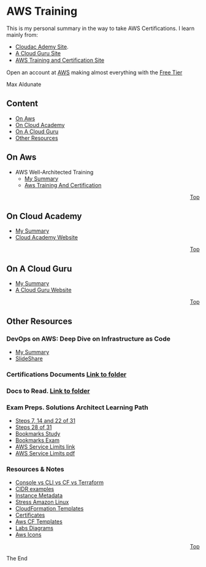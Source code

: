 # AWS Training
<a id="top" />

This is my personal summary in the way to take AWS Certifications. I learn mainly from:
* [Cloudac Ademy Site](https://cloudacademy.com).
* [A Cloud Guru Site](https://acloud.guru/)
* [AWS Training and Certiﬁcation Site](https://www.aws.training/)

Open an account at [AWS](https://aws.amazon.com/) making almost everything with the [Free Tier](https://aws.amazon.com/free/?sc_channel=PS&sc_campaign=acquisition_ES&sc_publisher=google&sc_medium=english_cloud_computing_b&sc_content=aws_free_e&sc_detail=aws%20free%20tier&sc_category=cloud_computing&sc_segment=188901415348&sc_matchtype=e&sc_country=ES&s_kwcid=AL!4422!3!188901415348!e!!g!!aws%20free%20tier&ef_id=WSnR_gAAAE3x8yoC:20171223121010:s)

Max Aldunate

## Content

* [On Aws](#aws)
* [On Cloud Academy](#cloudacademy)
* [On A Cloud Guru](#acloudguru)
* [Other Resources](#other)

<a id="aws"></a>

## On Aws
* AWS Well-Architected Training 
  * [My Summary](02-aws/aws-well-architected-training)
  * [Aws Training And Certification](https://www.aws.training/transcript/curriculumplayer?transcriptId=7pGhstV90E2g0kMQPRm6kg2)

<p align="right"><a href="#top">Top</a></p>

<a id="cloudacademy"></a>

## On Cloud Academy
* [My Summary](03-cloud-academy/readme.md)
* [Cloud Academy Website](https://cloudacademy.com/)

<p align="right"><a href="#top">Top</a></p>

<a id="acloudguru"></a>

## On A Cloud Guru
* [My Summary](04-a-cloud-guru/readme.md)
* [A Cloud Guru Website](https://acloud.guru/)

<p align="right"><a href="#top">Top</a></p>


<a id="other"></a>
## Other Resources

### DevOps on AWS: Deep Dive on Infrastructure as Code
* [My Summary](01-others/devops-on-AWS.deep-dive-on-infrastructure-as-code)
* [SlideShare](https://www.slideshare.net/AmazonWebServices/devops-on-aws-deep-dive-on-infrastructure-as-code)

### Certifications Documents [Link to folder](05-other-resources/Certifications-Docs)

### Docs to Read. [Link to folder](05-other-resources/docs-to-read)

### Exam Preps. Solutions Architect Learning Path
* [Steps 7, 14 and 22 of 31](05-other-resources/exam-preps/07.14.22-of-31-2017-exam-prep/Readme.md)
* [Steps 28 of 31](05-other-resources/exam-preps/28-of-31-2017-exam-primer/Readme.md)
* [Bookmarks Study](05-other-resources/exam-preps/BookMarksStudy.md)
* [Bookmarks Exam](05-other-resources/exam-preps/BookMarksExam.md)
* [AWS Service Limits link](https://docs.aws.amazon.com/general/latest/gr/aws_service_limits.html)
* [AWS Service Limits pdf](05-other-resources/exam-preps/AWS-Service-Limits.pdf)

### Resources & Notes
* [Console vs CLI vs CF vs Terraform](05-other-resources/resources/AWS.-Console-vs-CLI-vs-CloudFormation-vs-SDK-vs-Terraform.md)
* [CIDR examples](05-other-resources/resources/CIDR-Examples.md)
* [Instance Metadata](05-other-resources/resources/Instance-Metadada.md)
* [Stress Amazon Linux](05-other-resources/resources/Stress-on-amazon-linux.md)
* [CloudFormation Templates](05-other-resources/resources/cloudFormationTemplates)
* [Certificates](05-other-resources/resources/certificates)
* [Aws CF Templates](05-other-resources/resources/aws-template-samples)
* [Labs Diagrams](05-other-resources/resources/aws-diagrams)
* [Aws Icons](https://aws.amazon.com/architecture/icons/)

<p align="right"><a href="#top">Top</a></p>

The End